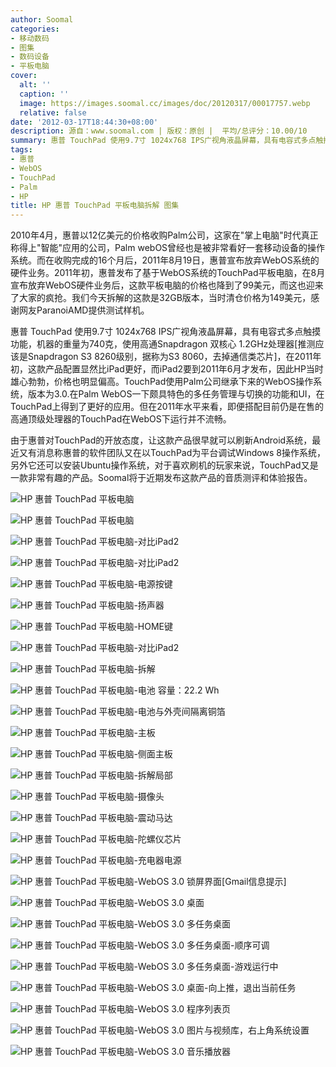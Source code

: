 ```yaml
---
author: Soomal
categories:
- 移动数码
- 图集
- 数码设备
- 平板电脑
cover:
  alt: ''
  caption: ''
  image: https://images.soomal.cc/images/doc/20120317/00017757.webp
  relative: false
date: '2012-03-17T18:44:30+08:00'
description: 源自：www.soomal.com | 版权：原创 |  平均/总评分：10.00/10
summary: 惠普 TouchPad 使用9.7寸 1024x768 IPS广视角液晶屏幕，具有电容式多点触摸功能，机器的重量为740克，使用高通Snapdragon双核心1.2GHz处理器，2011年初，惠普发布了这款WebOS系统的TouchPad平板电脑，在8月宣布放弃WebOS硬件业务后，这款平板电脑的价格也降到了99美元，而这也迎来了大家的疯抢。
tags:
- 惠普
- WebOS
- TouchPad
- Palm
- HP
title: HP 惠普 TouchPad 平板电脑拆解 图集
---
```


2010年4月，惠普以12亿美元的价格收购Palm公司，这家在"掌上电脑"时代真正称得上"智能"应用的公司，Palm webOS曾经也是被非常看好一套移动设备的操作系统。而在收购完成的16个月后，2011年8月19日，惠普宣布放弃WebOS系统的硬件业务。2011年初，惠普发布了基于WebOS系统的TouchPad平板电脑，在8月宣布放弃WebOS硬件业务后，这款平板电脑的价格也降到了99美元，而这也迎来了大家的疯抢。我们今天拆解的这款是32GB版本，当时清仓价格为149美元，感谢网友ParanoiAMD提供测试样机。

惠普 TouchPad 使用9.7寸 1024x768 IPS广视角液晶屏幕，具有电容式多点触摸功能，机器的重量为740克，使用高通Snapdragon 双核心 1.2GHz处理器[推测应该是Snapdragon S3 8260级别，据称为S3 8060，去掉通信类芯片]，在2011年初，这款产品配置显然比iPad更好，而iPad2要到2011年6月才发布，因此HP当时雄心勃勃，价格也明显偏高。TouchPad使用Palm公司继承下来的WebOS操作系统，版本为3.0.在Palm WebOS一下颇具特色的多任务管理与切换的功能和UI，在TouchPad上得到了更好的应用。但在2011年水平来看，即便搭配目前仍是在售的高通顶级处理器的TouchPad在WebOS下运行并不流畅。

由于惠普对TouchPad的开放态度，让这款产品很早就可以刷新Android系统，最近又有消息称惠普的软件团队又在以TouchPad为平台调试Windows 8操作系统，另外它还可以安装Ubuntu操作系统，对于喜欢刷机的玩家来说，TouchPad又是一款非常有趣的产品。Soomal将于近期发布这款产品的音质测评和体验报告。

![HP 惠普 TouchPad 平板电脑](https://images.soomal.cc/images/doc/20120317/00017756.webp)




![HP 惠普 TouchPad 平板电脑](https://images.soomal.cc/images/doc/20120317/00017757.webp)




![HP 惠普 TouchPad 平板电脑-对比iPad2](https://images.soomal.cc/images/doc/20120317/00017758.webp)




![HP 惠普 TouchPad 平板电脑-对比iPad2](https://images.soomal.cc/images/doc/20120317/00017759.webp)




![HP 惠普 TouchPad 平板电脑-电源按键](https://images.soomal.cc/images/doc/20120317/00017760.webp)




![HP 惠普 TouchPad 平板电脑-扬声器](https://images.soomal.cc/images/doc/20120317/00017761.webp)




![HP 惠普 TouchPad 平板电脑-HOME键](https://images.soomal.cc/images/doc/20120317/00017762.webp)




![HP 惠普 TouchPad 平板电脑-对比iPad2](https://images.soomal.cc/images/doc/20120317/00017763.webp)




![HP 惠普 TouchPad 平板电脑-拆解](https://images.soomal.cc/images/doc/20120317/00017764.webp)




![HP 惠普 TouchPad 平板电脑-电池 容量：22.2 Wh](https://images.soomal.cc/images/doc/20120317/00017765.webp)




![HP 惠普 TouchPad 平板电脑-电池与外壳间隔离铜箔](https://images.soomal.cc/images/doc/20120317/00017766.webp)




![HP 惠普 TouchPad 平板电脑-主板](https://images.soomal.cc/images/doc/20120317/00017767.webp)




![HP 惠普 TouchPad 平板电脑-侧面主板](https://images.soomal.cc/images/doc/20120317/00017768.webp)




![HP 惠普 TouchPad 平板电脑-拆解局部](https://images.soomal.cc/images/doc/20120317/00017769.webp)




![HP 惠普 TouchPad 平板电脑-摄像头](https://images.soomal.cc/images/doc/20120317/00017770.webp)




![HP 惠普 TouchPad 平板电脑-震动马达](https://images.soomal.cc/images/doc/20120317/00017771.webp)




![HP 惠普 TouchPad 平板电脑-陀螺仪芯片](https://images.soomal.cc/images/doc/20120317/00017772.webp)




![HP 惠普 TouchPad 平板电脑-充电器电源](https://images.soomal.cc/images/doc/20120317/00017773.webp)




![HP 惠普 TouchPad 平板电脑-WebOS 3.0 锁屏界面[Gmail信息提示]](https://images.soomal.cc/images/doc/20120317/00017774.webp)




![HP 惠普 TouchPad 平板电脑-WebOS 3.0 桌面](https://images.soomal.cc/images/doc/20120317/00017775.webp)




![HP 惠普 TouchPad 平板电脑-WebOS 3.0 多任务桌面](https://images.soomal.cc/images/doc/20120317/00017776.webp)




![HP 惠普 TouchPad 平板电脑-WebOS 3.0 多任务桌面-顺序可调](https://images.soomal.cc/images/doc/20120317/00017777.webp)




![HP 惠普 TouchPad 平板电脑-WebOS 3.0 多任务桌面-游戏运行中](https://images.soomal.cc/images/doc/20120317/00017778.webp)




![HP 惠普 TouchPad 平板电脑-WebOS 3.0 桌面-向上推，退出当前任务](https://images.soomal.cc/images/doc/20120317/00017782.webp)




![HP 惠普 TouchPad 平板电脑-WebOS 3.0 程序列表页](https://images.soomal.cc/images/doc/20120317/00017779.webp)




![HP 惠普 TouchPad 平板电脑-WebOS 3.0 图片与视频库，右上角系统设置](https://images.soomal.cc/images/doc/20120317/00017780.webp)




![HP 惠普 TouchPad 平板电脑-WebOS 3.0 音乐播放器](https://images.soomal.cc/images/doc/20120317/00017781.webp)
